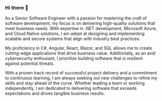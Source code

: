 ### Hi there 👋

As a Senior Software Engineer with a passion for mastering the craft of software development, my focus is on delivering high-quality solutions that meet business needs. With expertise in .NET development, Microsoft Azure, and Cloud Native solutions, I am adept at designing and implementing scalable and secure systems that align with industry best practices.

My proficiency in C#, Angular, React, Blazor, and SQL allows me to create cutting-edge applications that drive business value. Additionally, as an avid cybersecurity enthusiast, I prioritize building software that is resilient against potential threats.

With a proven track record of successful project delivery and a commitment to continuous learning, I am always seeking out new challenges to refine my skills and stay ahead of the curve. Whether leading a team or working independently, I am dedicated to delivering software that exceeds expectations and drives tangible business results.
